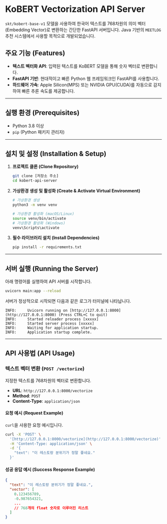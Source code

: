 # KoBERT Vectorization API Server

`skt/kobert-base-v1` 모델을 사용하여 한국어 텍스트를 768차원의 의미 벡터(Embedding Vector)로 변환하는 간단한 FastAPI 서버입니다. Java 기반의 `MEETLOG` 추천 시스템에서 사용할 목적으로 개발되었습니다.

## 주요 기능 (Features)

- **텍스트 벡터화 API**: 입력된 텍스트를 KoBERT 모델을 통해 숫자 벡터로 변환합니다.
- **FastAPI 기반**: 현대적이고 빠른 Python 웹 프레임워크인 FastAPI를 사용합니다.
- **하드웨어 가속**: Apple Silicon(MPS) 또는 NVIDIA GPU(CUDA)를 자동으로 감지하여 빠른 추론 속도를 제공합니다.

---

## 실행 환경 (Prerequisites)

- Python 3.8 이상
- `pip` (Python 패키지 관리자)

---

## 설치 및 설정 (Installation & Setup)

1.  **프로젝트 클론 (Clone Repository)**
    ```bash
    git clone [저장소 주소]
    cd kobert-api-server
    ```

2.  **가상환경 생성 및 활성화 (Create & Activate Virtual Environment)**
    ```bash
    # 가상환경 생성
    python3 -m venv venv

    # 가상환경 활성화 (macOS/Linux)
    source venv/bin/activate
    # 가상환경 활성화 (Windows)
    venv\Scripts\activate
    ```

3.  **필수 라이브러리 설치 (Install Dependencies)**
    ```bash
    pip install -r requirements.txt
    ```

---

## 서버 실행 (Running the Server)

아래 명령어를 실행하여 API 서버를 시작합니다.

```bash
uvicorn main:app --reload
```

서버가 정상적으로 시작되면 다음과 같은 로그가 터미널에 나타납니다.

```
INFO:     Uvicorn running on [http://127.0.0.1:8000](http://127.0.0.1:8000) (Press CTRL+C to quit)
INFO:     Started reloader process [xxxxx]
INFO:     Started server process [xxxxx]
INFO:     Waiting for application startup.
INFO:     Application startup complete.
```

---

## API 사용법 (API Usage)

### 텍스트 벡터 변환 (`POST /vectorize`)

지정한 텍스트를 768차원의 벡터로 변환합니다.

- **URL**: `http://127.0.0.1:8000/vectorize`
- **Method**: `POST`
- **Content-Type**: `application/json`

#### 요청 예시 (Request Example)

`curl`을 사용한 요청 예시입니다.

```bash
curl -X 'POST' \
  '[http://127.0.0.1:8000/vectorize](http://127.0.0.1:8000/vectorize)' \
  -H 'Content-Type: application/json' \
  -d '{
    "text": "이 레스토랑 분위기가 정말 좋네요."
  }'
```

#### 성공 응답 예시 (Success Response Example)

```json
{
  "text": "이 레스토랑 분위기가 정말 좋네요.",
  "vector": [
    0.123456789,
    -0.987654321,
    ... 
    // 768개의 float 숫자로 이루어진 리스트
  ]
}
```